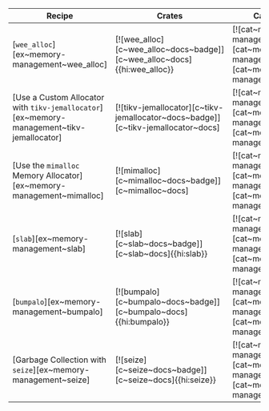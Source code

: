 | Recipe | Crates | Categories |
|--------|--------|------------|
| [`wee_alloc`][ex~memory-management~wee_alloc] | [![wee_alloc][c~wee_alloc~docs~badge]][c~wee_alloc~docs]{{hi:wee_alloc}} | [![cat~memory-management][cat~memory-management~badge]][cat~memory-management] |
| [Use a Custom Allocator with `tikv-jemallocator`][ex~memory-management~tikv-jemallocator] | [![tikv-jemallocator][c~tikv-jemallocator~docs~badge]][c~tikv-jemallocator~docs] | [![cat~memory-management][cat~memory-management~badge]][cat~memory-management] |
| [Use the `mimalloc` Memory Allocator][ex~memory-management~mimalloc] | [![mimalloc][c~mimalloc~docs~badge]][c~mimalloc~docs] | [![cat~memory-management][cat~memory-management~badge]][cat~memory-management] |
| [`slab`][ex~memory-management~slab] | [![slab][c~slab~docs~badge]][c~slab~docs]{{hi:slab}} | [![cat~memory-management][cat~memory-management~badge]][cat~memory-management] |
| [`bumpalo`][ex~memory-management~bumpalo] | [![bumpalo][c~bumpalo~docs~badge]][c~bumpalo~docs]{{hi:bumpalo}} | [![cat~memory-management][cat~memory-management~badge]][cat~memory-management] |
| [Garbage Collection with `seize`][ex~memory-management~seize] | [![seize][c~seize~docs~badge]][c~seize~docs]{{hi:seize}} | [![cat~memory-management][cat~memory-management~badge]][cat~memory-management] |
